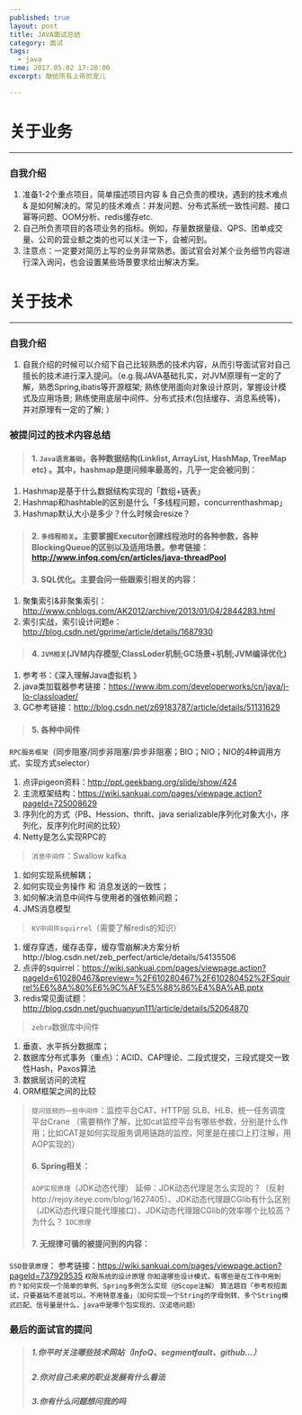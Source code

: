 ```yaml
---
published: true
layout: post
title: JAVA面试总结
category: 面试
tags: 
  - java
time: 2017.05.02 17:28:00
excerpt: 献给所有上帝的宠儿

---
```


# 关于业务
----------------
### 自我介绍
1.	准备1-2个重点项目，简单描述项目内容 & 自己负责的模块，遇到的技术难点 & 是如何解决的。常见的技术难点：并发问题、分布式系统一致性问题、接口幂等问题、OOM分析、redis缓存etc.
2.	自己所负责项目的各项业务的指标。例如，存量数据量级、QPS、团单成交量、公司的营业额之类的也可以关注一下，会被问到。
3.	注意点：一定要对简历上写的业务非常熟悉。面试官会对某个业务细节内容进行深入询问，也会设置某些场景要求给出解决方案。

# 关于技术
----------------
### 自我介绍
1.	自我介绍的时候可以介绍下自己比较熟悉的技术内容，从而引导面试官对自己擅长的技术进行深入提问。（e.g.我JAVA基础扎实，对JVM原理有一定的了解，熟悉Spring,ibatis等开源框架; 熟练使用面向对象设计原则，掌握设计模式及应用场景; 熟练使用底层中间件、分布式技术(包括缓存、消息系统等)，并对原理有一定的了解; ）

###	被提问过的技术内容总结
>#### 1.	`Java语言基础`，各种数据结构(Linklist, ArrayList, HashMap, TreeMap etc) 。其中，hashmap是提问频率最高的，几乎一定会被问到：
1.	 Hashmap是基于什么数据结构实现的「数组+链表」
2.   Hashmap和hashtable的区别是什么「多线程问题，concurrenthashmap」
3.   Hashmap默认大小是多少？什么时候会resize？
>#### 2.	`多线程相关`。主要掌握Executor创建线程池时的各种参数，各种BlockingQueue的区别以及适用场景。参考链接：http://www.infoq.com/cn/articles/java-threadPool
>#### 3.	SQL优化。主要会问一些跟索引相关的内容：
1.	 聚集索引&非聚集索引：http://www.cnblogs.com/AK2012/archive/2013/01/04/2844283.html
2.   索引实战，索引设计问题e：
http://blog.csdn.net/gprime/article/details/1687930
>#### 4.	`JVM相关`(JVM内存模型;ClassLoder机制;GC场景+机制;JVM编译优化)
1.	 参考书：《深入理解Java虚拟机 》 
2.   java类加载器参考链接：https://www.ibm.com/developerworks/cn/java/j-lo-classloader/
3.   GC参考链接：http://blog.csdn.net/z69183787/article/details/51131629
>#### 5.	各种中间件
`RPC服务框架`（同步阻塞/同步非阻塞/异步非阻塞；BIO；NIO；NIO的4种调用方式、实现方式selector） 
1.	 点评pigeon资料：http://ppt.geekbang.org/slide/show/424 
2.   主流框架结构：https://wiki.sankuai.com/pages/viewpage.action?pageId=725008629 
3.   序列化的方式（PB、Hession、thrift、java serializable序列化对象大小，序列化，反序列化时间的比较）
4.   Netty是怎么实现RPC的
>`消息中间件`：Swallow kafka
1.	 如何实现系统解耦；
2.   如何实现业务操作 和 消息发送的一致性；
3.   如何解决消息中间件与使用者的强依赖问题；
4. 	 JMS消息模型
>`KV中间件squirrel`（需要了解redis的知识）
1.	 缓存穿透，缓存击穿，缓存雪崩解决方案分析http://blog.csdn.net/zeb_perfect/article/details/54135506
2.   点评的squirrel：https://wiki.sankuai.com/pages/viewpage.action?pageId=610280467&preview=%2F610280467%2F610280452%2FSquirrel%E6%8A%80%E6%9C%AF%E5%88%86%E4%BA%AB.pptx
3.	 redis常见面试题：http://blog.csdn.net/guchuanyun111/article/details/52064870
>`zebra`数据库中间件
1.	 垂直、水平拆分数据库；
2.   数据库分布式事务（重点）：ACID、CAP理论、二段式提交，三段式提交一致性Hash，Paxos算法
3.   数据层访问的流程
4. 	 ORM框架之间的比较
>`提问低频的一些中间件`：监控平台CAT、HTTP层 SLB、HLB、统一任务调度平台Crane （需要稍作了解，比如cat监控平台有哪些参数，分别是什么作用；比如CAT是如何实现服务调用链路的监控，阿里是在接口上打注解，用AOP实现的）
>#### 6.	Spring相关：
>`AOP实现原理`（JDK动态代理）
延伸：JDK动态代理是怎么实现的？（反射http://rejoy.iteye.com/blog/1627405）、JDK动态代理跟CGlib有什么区别（JDK动态代理只能代理接口）、JDK动态代理跟CGlib的效率哪个比较高？为什么？
>`IOC原理`
>#### 7.	无规律可循的被提问到的内容：
`SSO登录原理`：
参考链接：https://wiki.sankuai.com/pages/viewpage.action?pageId=737929535
`权限系统的设计原理`
`你知道哪些设计模式，有哪些是在工作中用到的？如何实现一个简单的单例、Spring多例怎么实现（@Scope注解）`
`算法题目「参考校招面试，只要基础不差就可以，不用特意准备」（如何实现一个String的字母倒转、多个String模式匹配、信号量是什么，java中是哪个包实现的、汉诺塔问题）`

###	最后的面试官的提问
>##### 1.你平时关注哪些技术网站（InfoQ、segmentfault、github…）
>##### 2.你对自己未来的职业发展有什么看法
>##### 3.你有什么问题想问我的吗

